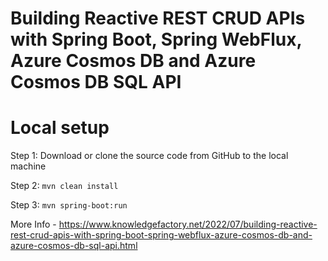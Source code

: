 # Building Reactive REST CRUD APIs with Spring Boot, Spring WebFlux, Azure Cosmos DB and Azure Cosmos DB SQL API


# Local setup

Step 1: Download or clone the source code from GitHub to the local machine

Step 2:  ```mvn clean install```

Step 3:  ```mvn spring-boot:run```

More Info - https://www.knowledgefactory.net/2022/07/building-reactive-rest-crud-apis-with-spring-boot-spring-webflux-azure-cosmos-db-and-azure-cosmos-db-sql-api.html




